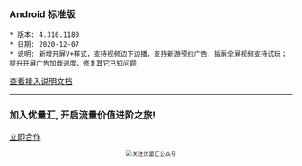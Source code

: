### Android 标准版

```
* 版本: 4.310.1180
* 日期: 2020-12-07
* 说明: 新增开屏V+样式，支持视频边下边播，支持新游预约广告，插屏全屏视频支持试玩；提升开屏广告加载速度，修复其它已知问题
```

[查看接入说明文档](https://developers.adnet.qq.com/doc/android/union/union_version)

___
### 加入优量汇, 开启流量价值进阶之旅!


[立即合作](https://adnet.qq.com/register)

<p align="center">
  <img style="zoom:70%" src="https://e.qq.com/dev/resource/images/pc/wechat_qrcode.png" alt="关注优量汇公众号" title="关注优量汇公众号">
</p>
